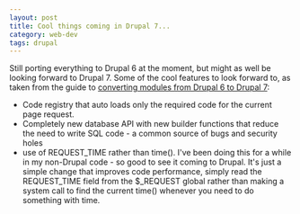 ```yaml
---
layout: post
title: Cool things coming in Drupal 7...
category: web-dev
tags: drupal
---
```

<p>Still porting everything to Drupal 6 at the moment, but might as well be looking forward to Drupal 7. Some of the cool features to look forward to, as taken from the guide to <a href="http://drupal.org/node/224333" rel="nofollow">converting modules from Drupal 6 to Drupal 7</a>:</p><!--break-->
<ul><li>Code registry that auto loads only the required code for the current page request.</li>
<li>Completely new database API with new builder functions that reduce the need to write SQL code - a common source of bugs and security holes</li>
<li>use of REQUEST_TIME rather than time(). I've been doing this for a while in my non-Drupal code - so good to see it coming to Drupal. It's just a simple change that improves code performance, simply read the REQUEST_TIME field from the $_REQUEST global rather than making a system call to find the current time() whenever you need to do something with time.</li>
</ul>
